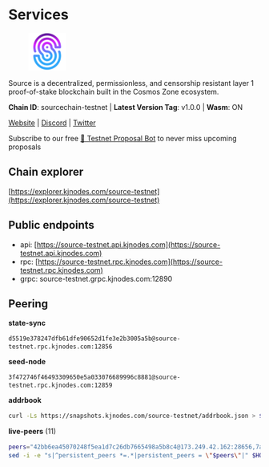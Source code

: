 # Services

<figure><img src="https://raw.githubusercontent.com/kj89/cosmos-images/main/logos/source.png" alt=""><figcaption></figcaption></figure>

Source is a decentralized, permissionless, and censorship resistant layer 1 proof-of-stake blockchain built in the Cosmos Zone ecosystem.

**Chain ID**: sourcechain-testnet | **Latest Version Tag**: v1.0.0 | **Wasm**: ON

[Website](https://www.sourceprotocol.io) | [Discord](https://discord.io/SourceProtocol) | [Twitter](https://www.twitter.com/sourceprotocol_)



Subscribe to our free [🤖 Testnet Proposal Bot](https://t.me/kjnodes_testnet_proposal_bot) to never miss upcoming proposals


## Chain explorer
[https://explorer.kjnodes.com/source-testnet](https://explorer.kjnodes.com/source-testnet)

## Public endpoints

* api: [https://source-testnet.api.kjnodes.com](https://source-testnet.api.kjnodes.com)
* rpc: [https://source-testnet.rpc.kjnodes.com](https://source-testnet.rpc.kjnodes.com)
* grpc: source-testnet.grpc.kjnodes.com:12890

## Peering

**state-sync**

```text
d5519e378247dfb61dfe90652d1fe3e2b3005a5b@source-testnet.rpc.kjnodes.com:12856
```

**seed-node**

```text
3f472746f46493309650e5a033076689996c8881@source-testnet.rpc.kjnodes.com:12859
```

**addrbook**
```bash
curl -Ls https://snapshots.kjnodes.com/source-testnet/addrbook.json > $HOME/.source/config/addrbook.json
```

**live-peers** (11)
```bash
peers="42bb6ea45070248f5ea1d7c26db7665498a5b8c4@173.249.42.162:28656,7a288e8d085b5aad8d43b0c6e6dbb8498588c206@5.182.17.164:26656,d960215e0788fcfc04b9e2e824e5751bf1efe7fc@65.108.82.152:26656,e6a5db345775973982e32b24ba7f3bfa18337f66@65.108.124.219:33656,f2936d8f0ae99b9fa99d179f746faacc9c41a5c3@65.108.158.181:26656,03d324b03078e3bd38c7c7550988362d11106ce4@135.181.198.246:26656,cac254555deea35a70c821abd7f3e7db47a46d55@65.109.92.241:20056,db69700d8b0c277183ab1ec34d79a083c2578d32@65.21.145.209:26656,d5519e378247dfb61dfe90652d1fe3e2b3005a5b@65.109.68.190:12856,5f94cf456803179361c44c213fbc95f4da1bc3af@38.242.146.255:26656,6aba831746663a3f1b4fbeb30f836ef442ec02da@46.17.250.108:46656"
sed -i -e "s|^persistent_peers *=.*|persistent_peers = \"$peers\"|" $HOME/.source/config/config.toml
```

